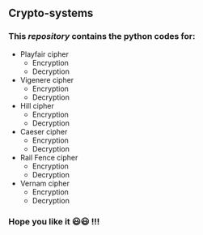 ## Crypto-systems
### This *repository* contains the python codes for:
* Playfair cipher 
  * Encryption
  * Decryption
* Vigenere cipher
  * Encryption
  * Decryption
* Hill cipher
  * Encryption
  * Decryption
* Caeser cipher
  * Encryption
  * Decryption
* Rail Fence cipher
  * Encryption
  * Decryption
* Vernam cipher
  * Encryption
  * Decryption
### Hope you like it :smiley::smiley: !!! 
